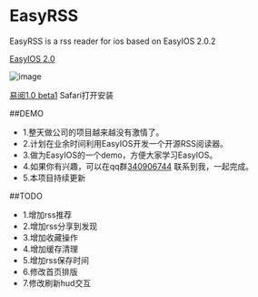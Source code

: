 EasyRSS
=======

EasyRSS is a rss reader for ios based on EasyIOS 2.0.2

[EasyIOS 2.0](https://github.com/zhuchaowe/EasyRSS)

![image](https://raw.githubusercontent.com/zhuchaowe/EasyRSS/master/rssreader/Home/Rescource/Default.png)

[易阅1.0 beta1](http://www.pgyer.com/EasyRSS) Safari打开安装

##DEMO
* 1.整天做公司的项目越来越没有激情了。
* 2.计划在业余时间利用EasyIOS开发一个开源RSS阅读器。
* 3.做为EasyIOS的一个demo，方便大家学习EasyIOS。
* 4.如果你有兴趣，可以在qq群[340906744](http://shang.qq.com/wpa/qunwpa?idkey=562d002e275a8199081313b00580fb7111a4faf694216a239064d29f5238bc91) 联系到我，一起完成。
* 5.本项目持续更新


##TODO

* 1.增加rss推荐
* 2.增加rss分享到发现
* 3.增加收藏操作
* 4.增加缓存清理
* 5.增加rss保存时间
* 6.修改首页排版
* 7.修改刷新hud交互